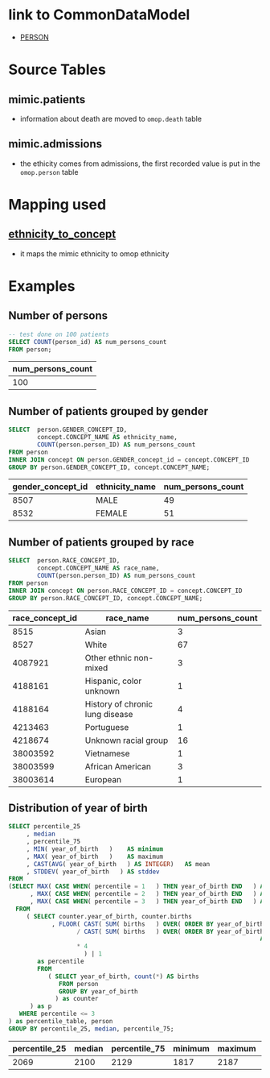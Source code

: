 # link to CommonDataModel
- [PERSON](https://github.com/OHDSI/CommonDataModel/wiki/PERSON)

# Source Tables

## mimic.patients

- information about death are moved to `omop.death` table

## mimic.admissions

- the ethicity comes from admissions, the first recorded value is put in the `omop.person` table 

# Mapping used

## [ethnicity_to_concept](https://github.com/MIT-LCP/mimic-omop/blob/master/extras/concept/ethnicity_to_concept.csv)

- it maps the mimic ethnicity to omop ethnicity

# Examples

## Number of persons
``` sql
-- test done on 100 patients
SELECT COUNT(person_id) AS num_persons_count
FROM person;
```
| num_persons_count |
|-------------------|
|               100|

## Number of patients grouped by gender
``` sql
SELECT  person.GENDER_CONCEPT_ID,
        concept.CONCEPT_NAME AS ethnicity_name,
        COUNT(person.person_ID) AS num_persons_count
FROM person
INNER JOIN concept ON person.GENDER_concept_id = concept.CONCEPT_ID
GROUP BY person.GENDER_CONCEPT_ID, concept.CONCEPT_NAME;
```
| gender_concept_id | ethnicity_name | num_persons_count |
|-------------------|----------------|-------------------|
|              8507 | MALE           |                49|
|              8532 | FEMALE         |                51|

## Number of patients grouped by race
``` sql
SELECT  person.RACE_CONCEPT_ID,
        concept.CONCEPT_NAME AS race_name,
        COUNT(person.person_ID) AS num_persons_count
FROM person
INNER JOIN concept ON person.RACE_CONCEPT_ID = concept.CONCEPT_ID
GROUP BY person.RACE_CONCEPT_ID, concept.CONCEPT_NAME;
```
| race_concept_id |            race_name            | num_persons_count |
|-----------------|---------------------------------|-------------------|
|            8515 | Asian                           |                 3|
|            8527 | White                           |                67|
|         4087921 | Other ethnic non-mixed          |                 3|
|         4188161 | Hispanic, color unknown         |                 1|
|         4188164 | History of chronic lung disease |                 4|
|         4213463 | Portuguese                      |                 1|
|         4218674 | Unknown racial group            |                16|
|        38003592 | Vietnamese                      |                 1|
|        38003599 | African American                |                 3|
|        38003614 | European                        |                 1|

## Distribution of year of birth
``` sql
SELECT percentile_25
     , median
     , percentile_75
     , MIN( year_of_birth   )    AS minimum
     , MAX( year_of_birth   )    AS maximum
     , CAST(AVG( year_of_birth   ) AS INTEGER)   AS mean
     , STDDEV( year_of_birth   ) AS stddev
FROM
(SELECT MAX( CASE WHEN( percentile = 1   ) THEN year_of_birth END   ) AS percentile_25
      , MAX( CASE WHEN( percentile = 2   ) THEN year_of_birth END   ) AS median
      , MAX( CASE WHEN( percentile = 3   ) THEN year_of_birth END   ) AS percentile_75
  FROM
     ( SELECT counter.year_of_birth, counter.births
            , FLOOR( CAST( SUM( births   ) OVER( ORDER BY year_of_birth ROWS UNBOUNDED PRECEDING   ) AS DECIMAL   )
                   / CAST( SUM( births   ) OVER( ORDER BY year_of_birth ROWS BETWEEN UNBOUNDED PRECEDING
                                                                      AND UNBOUNDED FOLLOWING   )  AS DECIMAL   )
                   * 4
                     ) | 1
        as percentile
        FROM
           ( SELECT year_of_birth, count(*) AS births
              FROM person
              GROUP BY year_of_birth
             ) as counter
      ) as p
   WHERE percentile <= 3
) as percentile_table, person
GROUP BY percentile_25, median, percentile_75;
```
| percentile_25 | median | percentile_75 | minimum | maximum | mean |       stddev        |
|---------------|--------|---------------|---------|---------|------|---------------------|
|          2069 |   2100 |          2129 |    1817 |    2187 | 2090 | 72.9610903637733958|
